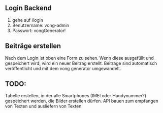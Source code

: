 Login Backend
----
1. gehe auf /login
2. Benutzername: vong-admin
3. Passwort: vongGenerator!

Beiträge erstellen
---
Nach dem Login ist oben eine Form zu sehen. Wenn diese ausgefüllt und gespeichert wird, wird ein neuer Beitrag erstellt.
Beiträge sind automatisch veröffentlicht und mit dem vong generator umgewandelt.


TODO:
---
Tabelle erstellen, in der alle Smartphones (IMEI oder Handynummer?) gespeichert werden, die Bilder erstellen dürfen.
API bauen zum empfangen von Texten und ausliefern von Texten